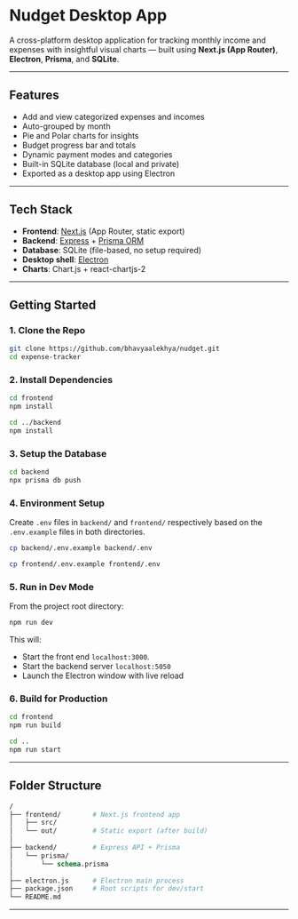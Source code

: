 # Nudget Desktop App

A cross-platform desktop application for tracking monthly income and expenses with insightful visual charts — built using **Next.js (App Router)**, **Electron**, **Prisma**, and **SQLite**.

---

## Features

- Add and view categorized expenses and incomes
- Auto-grouped by month
- Pie and Polar charts for insights
- Budget progress bar and totals
- Dynamic payment modes and categories
- Built-in SQLite database (local and private)
- Exported as a desktop app using Electron

---

## Tech Stack

- **Frontend**: [Next.js](https://nextjs.org/) (App Router, static export)
- **Backend**: [Express](https://expressjs.com/) + [Prisma ORM](https://www.prisma.io/)
- **Database**: SQLite (file-based, no setup required)
- **Desktop shell**: [Electron](https://www.electronjs.org/)
- **Charts**: Chart.js + react-chartjs-2

---

## Getting Started

### 1. Clone the Repo

```bash
git clone https://github.com/bhavyaalekhya/nudget.git
cd expense-tracker
```

### 2. Install Dependencies

```bash
cd frontend
npm install

cd ../backend
npm install
```

### 3. Setup the Database
```bash
cd backend
npx prisma db push
```

### 4. Environment Setup
Create `.env` files in `backend/` and `frontend/` respectively based on the `.env.example` files in both directories.
```bash
cp backend/.env.example backend/.env

cp frontend/.env.example frontend/.env
```
### 5. Run in Dev Mode
From the project root directory:
```bash
npm run dev
```
This will:
- Start the front end `localhost:3000`.
- Start the backend server `localhost:5050`
- Launch the Electron window with live reload

### 6. Build for Production
```bash
cd frontend
npm run build

cd ..
npm run start
```

---
## Folder Structure
```graphql
/
├── frontend/        # Next.js frontend app
│   ├── src/
│   └── out/         # Static export (after build)
│
├── backend/         # Express API + Prisma
│   └── prisma/
│       └── schema.prisma
│
├── electron.js      # Electron main process
├── package.json     # Root scripts for dev/start
└── README.md
```

---
